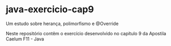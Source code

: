 # java-exercicio-cap9
Um estudo sobre herança, polimorfismo e @Override

Neste repositório contêm o exercício desenvolvido no capítulo 9 da Apostila Caelum F11 - Java
